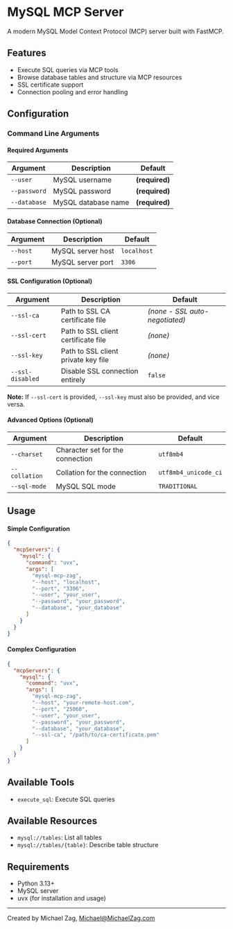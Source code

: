 # MySQL MCP Server

A modern MySQL Model Context Protocol (MCP) server built with FastMCP.

## Features

- Execute SQL queries via MCP tools
- Browse database tables and structure via MCP resources
- SSL certificate support
- Connection pooling and error handling

## Configuration

### Command Line Arguments

#### Required Arguments
| Argument | Description | Default |
|----------|-------------|---------|
| `--user` | MySQL username | **(required)** |
| `--password` | MySQL password | **(required)** |
| `--database` | MySQL database name | **(required)** |

#### Database Connection (Optional)
| Argument | Description | Default |
|----------|-------------|---------|
| `--host` | MySQL server host | `localhost` |
| `--port` | MySQL server port | `3306` |

#### SSL Configuration (Optional)
| Argument | Description | Default |
|----------|-------------|---------|
| `--ssl-ca` | Path to SSL CA certificate file | *(none - SSL auto-negotiated)* |
| `--ssl-cert` | Path to SSL client certificate file | *(none)* |
| `--ssl-key` | Path to SSL client private key file | *(none)* |
| `--ssl-disabled` | Disable SSL connection entirely | `false` |

**Note:** If `--ssl-cert` is provided, `--ssl-key` must also be provided, and vice versa.

#### Advanced Options (Optional)
| Argument | Description | Default |
|----------|-------------|---------|
| `--charset` | Character set for the connection | `utf8mb4` |
| `--collation` | Collation for the connection | `utf8mb4_unicode_ci` |
| `--sql-mode` | MySQL SQL mode | `TRADITIONAL` |

## Usage

#### Simple Configuration

```json
{
  "mcpServers": {
    "mysql": {
      "command": "uvx",
      "args": [
        "mysql-mcp-zag",
        "--host", "localhost",
        "--port", "3306",
        "--user", "your_user",
        "--password", "your_password",
        "--database", "your_database"
      ]
    }
  }
}
```

#### Complex Configuration

```json
{
  "mcpServers": {
    "mysql": {
      "command": "uvx",
      "args": [
        "mysql-mcp-zag",
        "--host", "your-remote-host.com",
        "--port", "25060",
        "--user", "your_user",
        "--password", "your_password",
        "--database", "your_database",
        "--ssl-ca", "/path/to/ca-certificate.pem"
      ]
    }
  }
}
```

## Available Tools

- `execute_sql`: Execute SQL queries

## Available Resources

- `mysql://tables`: List all tables
- `mysql://tables/{table}`: Describe table structure


## Requirements

- Python 3.13+
- MySQL server
- uvx (for installation and usage)

---

Created by Michael Zag, Michael@MichaelZag.com